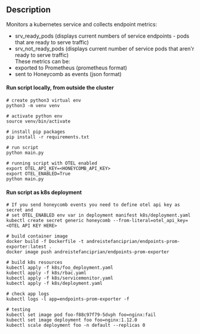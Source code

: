## Description

Monitors a kubernetes service and collects endpoint metrics:
* srv_ready_pods (displays current numbers of service endpoints - pods that are ready to serve traffic)
* srv_not_ready_pods (displays current number of service pods that aren'r ready to serve traffic)  
These metrics can be:
* exported to Prometheus (prometheus format)
* sent to Honeycomb as events (json format)  

#### Run script locally, from outside the cluster

```
# create python3 virtual env
python3 -m venv venv

# activate python env
source venv/bin/activate

# install pip packages
pip install -r requirements.txt

# run script
python main.py

# running script with OTEL enabled
export OTEL_API_KEY=<HONEYCOMB_API_KEY>
export OTEL_ENABLED=True
python main.py
```

#### Run script as k8s deployment

```
# If you send honeycomb events you need to define otel api key as secret and
# set OTEL_ENABLED env var in deployment manifest k8s/deployment.yaml
kubectl create secret generic honeycomb --from-literal=otel_api_key=<OTEL API KEY HERE>

# build container image
docker build -f Dockerfile -t andreistefanciprian/endpoints-prom-exporter:latest .
docker image push andreistefanciprian/endpoints-prom-exporter

# build k8s resources
kubectl apply -f k8s/foo_deployment.yaml
kubectl apply -f k8s/rbac.yaml
kubectl apply -f k8s/servicemonitor.yaml
kubectl apply -f k8s/deployment.yaml

# check app logs
kubectl logs -l app=endpoints-prom-exporter -f

# testing
kubectl set image pod foo-f88c97f79-5dvph foo=nginx:fail
kubectl set image deployment foo foo=nginx:1.12.0
kubectl scale deployment foo -n default --replicas 0
```